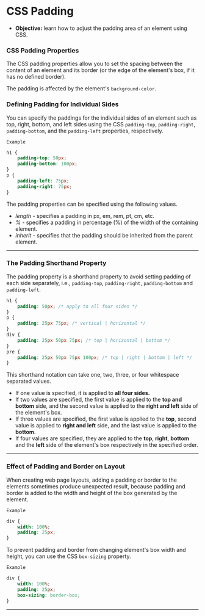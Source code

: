 # CSS Padding
- **Objective:** learn how to adjust the padding area of an element using CSS.

### CSS Padding  Properties
The CSS padding properties allow you to set the spacing between the content of an element and its border (or the edge of the element's box, if it has no defined border).

The padding is affected by the element's `background-color`.

### Defining Padding for Individual Sides
You can specify the paddings for the individual sides of an element such as top, right, bottom, and left sides using the CSS `padding-top`, `padding-right`, `padding-bottom`, and the `padding-left` properties, respectively.

`Example`
```css
h1 {
    padding-top: 50px;
    padding-bottom: 100px;
}
p {
    padding-left: 75px;
    padding-right: 75px;
}
```
The padding properties can be specified using the following values.
* _length_ - specifies a padding in px, em, rem, pt, cm, etc.
* _%_ - specifies a padding in percentage (%) of the width of the containing element.
* _inherit_ - specifies that the padding should be inherited from the parent element.
---
### The Padding Shorthand Property
The padding property is a shorthand property to avoid setting padding of each side separately, i.e., `padding-top`, `padding-right`, `padding-bottom` and `padding-left`.

```css
h1 {
    padding: 50px; /* apply to all four sides */
}
p {
    padding: 25px 75px; /* vertical | horizontal */
}
div {
    padding: 25px 50px 75px; /* top | horizontal | bottom */
}
pre {
    padding: 25px 50px 75px 100px; /* top | right | bottom | left */
}
```
This shorthand notation can take one, two, three, or four whitespace separated values.

* If one value is specified, it is applied to **all four sides.**
* If two values are specified, the first value is applied to the **top and bottom** side, and the second value is applied to the **right and left** side of the element's box.
* If three values are specified, the first value is applied to the **top**, second value is applied to **right and left** side, and the last value is applied to the **bottom**.
* If four values are specified, they are applied to the **top**, **right**, **bottom** and the **left** side of the element's box respectively in the specified order.
---
### Effect of Padding and Border on Layout
When creating web page layouts, adding a padding or border to the elements sometimes produce unexpected result, because padding and border is added to the width and height of the box generated by the element.

`Example`
```css
div {
    width: 100%;
    padding: 25px;
}
```
To prevent padding and border from changing element's box width and height, you can use the CSS `box-sizing` property.

`Example`
```css
div {
    width: 100%;
    padding: 25px;
    box-sizing: border-box;
}
```
---
